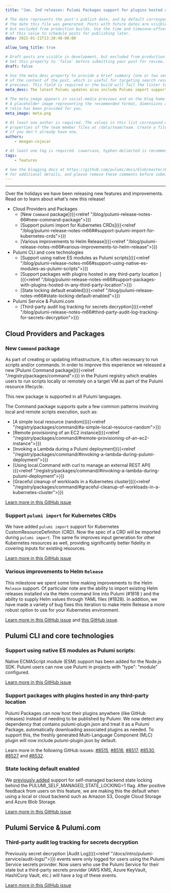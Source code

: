 ```yaml
---
title: "Jan. 2nd releases: Pulumi Packages support for plugins hosted anywhere and Pulumi Service 3rd party audit for secrets decryption."

# The date represents the post's publish date, and by default corresponds with
# the date this file was generated. Posts with future dates are visible in development,
# but excluded from production builds. Use the time and timezone-offset portions of
# of this value to schedule posts for publishing later.
date: 2022-01-21T13:20:48-08:00

allow_long_title: true

# Draft posts are visible in development, but excluded from production builds.
# Set this property to `false` before submitting your post for review.
draft: false

# Use the meta_desc property to provide a brief summary (one or two sentences)
# of the content of the post, which is useful for targeting search results or social-media
# previews. This field is required or the build will fail the linter test.
meta_desc: The latest Pulumi updates also include Pulumi import support for Kubernetes CRD, various improvements to Helm Release, and native ES Module support. 

# The meta_image appears in social-media previews and on the blog home page.
# A placeholder image representing the recommended format, dimensions and aspect
# ratio has been provided for you.
meta_image: meta.png

# At least one author is required. The values in this list correspond with the `id`
# properties of the team member files at /data/team/team. Create a file for yourself
# if you don't already have one.
authors:
    - meagan-cojocar

# At least one tag is required. Lowercase, hyphen-delimited is recommended.
tags:
    - features

# See the blogging docs at https://github.com/pulumi/docs/blob/master/BLOGGING.md.
# for additional details, and please remove these comments before submitting for review.
---
```


---

Over the holidays we have been releasing new features and improvements. Read on to learn about what's new this release!

- Cloud Providers and Packages
  - [New `Command` package]({{<relref "/blog/pulumi-release-notes-66#new-command-package">}})
  - [Support pulumi import for Kubernetes CRDs]({{<relref "/blog/pulumi-release-notes-m66##support-pulumi-import-for-kubernetes-crds">}})
  - [Various improvements to Helm Release]({{<relref "/blog/pulumi-release-notes-m66#various-improvements-to-helm-release">}})
- Pulumi CLI and core technologies
  - [Support using native ES modules as Pulumi scripts]({{<relref "/blog/pulumi-release-notes-m66#support-using-native-es-modules-as-pulumi-scripts">}})
  - [Support packages with plugins hosted in any third-party location ]({{<relref "/blog/pulumi-release-notes-m66#support-packages-with-plugins-hosted-in-any-third-party-location">}})
  - [State locking default enabled]({{<relref "/blog/pulumi-release-notes-m66#state-locking-default-enabled">}})
- Pulumi Service & Pulumi.com
  - [Third-party audit log tracking for secrets decryption]({{<relref "/blog/pulumi-release-notes-m66#third-party-audit-log-tracking-for-secrets-decryption">}})

<!--more-->

## Cloud Providers and Packages

### New `Command` package

As part of creating or updating infrastructure, it is often necessary to run scripts and/or commands. In order to improve this experience we released a new [Pulumi Command package]({{<relref "/registry/packages/command">}}) in the Pulumi registry which enables users to run scripts locally or remotely on a target VM as part of the Pulumi resource lifecycle.

This new package is supported in all Pulumi languages.

The Command package supports quite a few common patterns involving local and remote scripts execution, such as:
- [A simple local resource (random)]({{<relref "/registry/packages/command/#a-simple-local-resource-random">}})
- [Remote provisioning of an EC2 instance]({{<relref "/registry/packages/command/#remote-provisioning-of-an-ec2-instance">}})
- [Invoking a Lambda during a Pulumi deployment]({{<relref "/registry/packages/command/#invoking-a-lambda-during-pulumi-deployment">}})
- [Using local.Command with curl to manage an external REST API]({{<relref "/registry/packages/command/#invoking-a-lambda-during-pulumi-deployment">}})
- [Graceful cleanup of workloads in a Kubernetes cluster]({{<relref "/registry/packages/command/#graceful-cleanup-of-workloads-in-a-kubernetes-cluster">}})

[Learn more in this GitHub issue](https://github.com/pulumi/pulumi/issues/99)

### Support `pulumi import` for Kubernetes CRDs

We have added `pulumi import` support for Kubernetes CustomResourceDefiniton (CRD). Now the spec of a CRD will be imported during `pulumi import`. The same fix improves input generation for other Kubernetes resources as well, providing significantly better fidelity in covering inputs for existing resources.

[Learn more in this GitHub issue](https://github.com/pulumi/pulumi-kubernetes/issues/1410)

### Various improvements to Helm `Release`

This milestone we spent some time making improvements to the Helm `Release` support. Of particular note are the ability to import existing Helm releases installed via the Helm command line into Pulumi (#1818 ) and the ability to supply Helm values through YAML files (#1828). In addition, we have made a variety of bug fixes this iteration to make Helm Release a more robust option to use for your Kubernetes environment.

[Learn more in this GitHub issue](https://github.com/pulumi/pulumi-kubernetes/pull/1818) and [this GitHub issue](https://github.com/pulumi/pulumi-kubernetes/pull/1828).

## Pulumi CLI and core technologies

### Support using native ES modules as Pulumi scripts: 

Native ECMAScript module (ESM) support has been added for the Node.js SDK. Pulumi users can now use Pulumi in projects with "type": "module" configured.

[Learn more in this GitHub issue](https://github.com/pulumi/pulumi/issues/7764)

### Support packages with plugins hosted in any third-party location 

Pulumi Packages can now host their plugins anywhere (like GitHub releases) instead of needing to be published by Pulumi. We now detect any dependency that contains pulumi-plugin.json and treat it as a Pulumi Package, automatically downloading associated plugins as needed. To support this, the freshly generated Multi-Language Component (MLC) plugin will now include pulumi-plugin.json by default.

Learn more in the following GitHub issues: [#8515](https://github.com/pulumi/pulumi/issues/8515), [#8516](https://github.com/pulumi/pulumi/issues/8516), [#8517](https://github.com/pulumi/pulumi/issues/8517), [#8530](https://github.com/pulumi/pulumi/issues/8530), [#8527](https://github.com/pulumi/pulumi/issues/8527) and [#8532](https://github.com/pulumi/pulumi/issues/8532).


### State locking default enabled 

We [previously added](https://github.com/pulumi/pulumi/pull/2697) support for self-managed backend state locking behind the  PULUMI_SELF_MANAGED_STATE_LOCKING=1 flag. After positive feedback from users on this feature, we are making this the default when using a local or cloud backend such as Amazon S3, Google Cloud Storage and Azure Blob Storage. 

[Learn more in this GitHub issue](https://github.com/pulumi/pulumi/issues/8565)

## Pulumi Service & Pulumi.com

### Third-party audit log tracking for secrets decryption

Previously secret decryption [Audit Log]({{<relref "/docs/intro/pulumi-service/audit-logs/">}}) events were only logged for users using the Pulumi Service secrets provider. Now users who use the Pulumi Service for their state but a third-party secrets provider (AWS KMS, Azure KeyVault, HashiCorp Vault, etc.) will have a log of these events. 

[Learn more in this GitHub issue](https://github.com/pulumi/pulumi/issues/8563)
